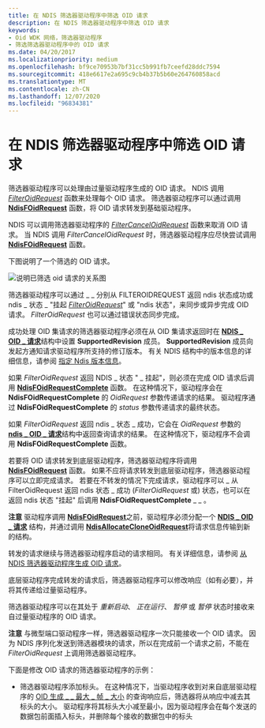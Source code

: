 ```yaml
---
title: 在 NDIS 筛选器驱动程序中筛选 OID 请求
description: 在 NDIS 筛选器驱动程序中筛选 OID 请求
keywords:
- Oid WDK 网络，筛选器驱动程序
- 筛选筛选器驱动程序中的 OID 请求
ms.date: 04/20/2017
ms.localizationpriority: medium
ms.openlocfilehash: bf9ce70953b7bf31cc5b991fb7ceefd28ddc7594
ms.sourcegitcommit: 418e6617e2a695c9cb4b37b5b60e264760858acd
ms.translationtype: MT
ms.contentlocale: zh-CN
ms.lasthandoff: 12/07/2020
ms.locfileid: "96834381"
---
```

# <a name="filtering-oid-requests-in-an-ndis-filter-driver"></a>在 NDIS 筛选器驱动程序中筛选 OID 请求





筛选器驱动程序可以处理由过量驱动程序生成的 OID 请求。 NDIS 调用 [*FilterOidRequest*](/windows-hardware/drivers/ddi/ndis/nc-ndis-filter_oid_request) 函数来处理每个 OID 请求。 筛选器驱动程序可以通过调用 [**NdisFOidRequest**](/windows-hardware/drivers/ddi/ndis/nf-ndis-ndisfoidrequest) 函数，将 OID 请求转发到基础驱动程序。

NDIS 可以调用筛选器驱动程序的 [*FilterCancelOidRequest*](/windows-hardware/drivers/ddi/ndis/nc-ndis-filter_cancel_oid_request) 函数来取消 OID 请求。 当 NDIS 调用 *FilterCancelOidRequest* 时，筛选器驱动程序应尽快尝试调用 [**NdisFOidRequest**](/windows-hardware/drivers/ddi/ndis/nf-ndis-ndisfoidrequest) 函数。

下图说明了一个筛选的 OID 请求。

![说明已筛选 oid 请求的关系图](images/requestfilter.png)

筛选器驱动程序可以通过 \_ \_ 分别从 FILTEROIDREQUEST 返回 ndis 状态成功或 ndis \_ 状态 \_ "挂起 [*FilterOidRequest*](/windows-hardware/drivers/ddi/ndis/nc-ndis-filter_oid_request)" 或 "ndis 状态"，来同步或异步完成 OID 请求。 *FilterOidRequest* 也可以通过错误状态同步完成。

成功处理 OID 集请求的筛选器驱动程序必须在从 OID 集请求返回时在 [**NDIS \_ OID \_ 请求**](/windows-hardware/drivers/ddi/ndis/ns-ndis-_ndis_oid_request)结构中设置 **SupportedRevision** 成员。 **SupportedRevision** 成员向发起方通知请求驱动程序所支持的修订版本。 有关 NDIS 结构中的版本信息的详细信息，请参阅 [指定 Ndis 版本信息](specifying-ndis-version-information.md)。

如果 *FilterOidRequest* 返回 NDIS \_ 状态 " \_ 挂起"，则必须在完成 OID 请求后调用 [**NdisFOidRequestComplete**](/windows-hardware/drivers/ddi/ndis/nf-ndis-ndisfoidrequestcomplete) 函数。 在这种情况下，驱动程序会在 **NdisFOidRequestComplete** 的 *OidRequest* 参数传递请求的结果。 驱动程序通过 **NdisFOidRequestComplete** 的 *status* 参数传递请求的最终状态。

如果 *FilterOidRequest* 返回 ndis \_ 状态 \_ 成功，它会在 *OidRequest* 参数的 [**ndis \_ OID \_ 请求**](/windows-hardware/drivers/ddi/ndis/ns-ndis-_ndis_oid_request)结构中返回查询请求的结果。 在这种情况下，驱动程序不会调用 **NdisFOidRequestComplete** 函数。

若要将 OID 请求转发到底层驱动程序，筛选器驱动程序将调用 [**NdisFOidRequest**](/windows-hardware/drivers/ddi/ndis/nf-ndis-ndisfoidrequest) 函数。 如果不应将请求转发到底层驱动程序，筛选器驱动程序可以立即完成请求。 若要在不转发的情况下完成请求，驱动程序可以 \_ 从 FilterOidRequest 返回 ndis 状态 \_ 成功 (*FilterOidRequest* 或) 状态，也可以在返回 ndis 状态 "挂起" 后调用 **NdisFOidRequestComplete** \_ \_ 。

**注意**  驱动程序调用 [**NdisFOidRequest**](/windows-hardware/drivers/ddi/ndis/nf-ndis-ndisfoidrequest)之前，驱动程序必须分配一个 [**NDIS \_ OID \_ 请求**](/windows-hardware/drivers/ddi/ndis/ns-ndis-_ndis_oid_request) 结构，并通过调用 [**NdisAllocateCloneOidRequest**](/windows-hardware/drivers/ddi/ndis/nf-ndis-ndisallocatecloneoidrequest)将请求信息传输到新的结构。

 

转发的请求继续与筛选器驱动程序启动的请求相同。 有关详细信息，请参阅 [从 NDIS 筛选器驱动程序生成 OID 请求](generating-oid-requests-from-an-ndis-filter-driver.md)。

底层驱动程序完成转发的请求后，筛选器驱动程序可以修改响应（如有必要），并将其传递给过量驱动程序。

筛选器驱动程序可以在其处于 *重新启动*、 *正在运行*、 *暂停* 或 *暂停* 状态时接收来自过量驱动程序的 OID 请求。

**注意**  与微型端口驱动程序一样，筛选器驱动程序一次只能接收一个 OID 请求。 因为 NDIS 序列化发送到筛选器模块的请求，所以在完成前一个请求之前，不能在 *FilterOidRequest* 上调用筛选器驱动程序。

 

下面是修改 OID 请求的筛选器驱动程序的示例：

-   筛选器驱动程序添加标头。 在这种情况下，当驱动程序收到对来自底层驱动程序的 [OID 生成 \_ \_ 最大 \_ 帧 \_ 大小](./oid-gen-maximum-frame-size.md) 的查询响应后，筛选器将从响应中减去其标头的大小。 驱动程序将其标头大小减至最小，因为驱动程序会在每个发送的数据包前面插入标头，并删除每个接收的数据包中的标头

 

